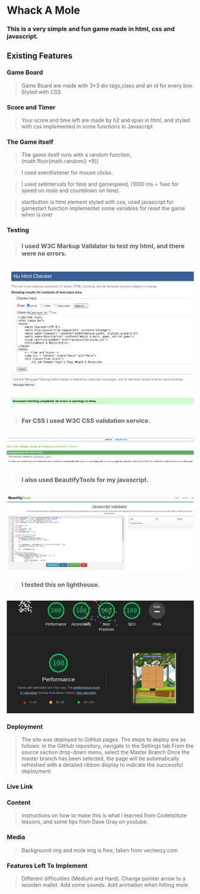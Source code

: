 
# Whack A Mole

### This is a very simple and fun game made in html, css and javascript.

## Existing Features

### Game Board

>  Game Board are made with 3*3 div tags,class and an id for every box.
> Styled with CSS.

### Score and Timer

> Your score and time left are made by h2 and span in html, and styled with css
> implemented in some functions in Javascript

### The Game itself

> The game itself runs with a random function, (math.floor(math.random() *9))

> I used eventlistener for mouse clicks.

> I used setIntervals for time and gamespeed, (1000 ms = 1sec for speed on mole and countdown on time).

> startbutton is html element styled with css, used javascript for gamestart function
> implementet some variables for reset the game when is over

### Testing

> ### I used W3C Markup Validator to test my html, and there were no errors.
<br />

 <img src="assets/Images/ReadmeImages/htmlvalidCheck.png">

> ### For CSS i used W3C CSS validation service.
<br />
 <img src = "assets/Images/ReadmeImages/whackCssCheck.png">

> ### I also used BeautifyTools for my javascript.
<br />
<img src = "assets/Images/ReadmeImages/scriptvalid.png">
<br/>

> ### I tested this on lighthouse.
<br />
<img src = "assets/Images/ReadmeImages/lighthouseTest.png">

### Deployment
> The site was deployed to GitHub pages. The steps to deploy are as follows:
> In the GitHub repository, navigate to the Settings tab
> From the source section drop-down menu, select the Master Branch
> Once the master branch has been selected, the page will be automatically refreshed with a detailed ribbon display to indicate the successful deployment.

### Live Link

### Content

> Instructions on how to make this is what i learned from CodeIstitute lessons, and some tips from Dave Gray on youtube.

### Media
> Background img and mole img is free, taken from vecteezy.com

### Features Left To Implement
> Different difficulties (Medium and Hard).
> Change pointer arrow to a wooden mallet.
> Add some sounds.
> Add animation when hitting mole.